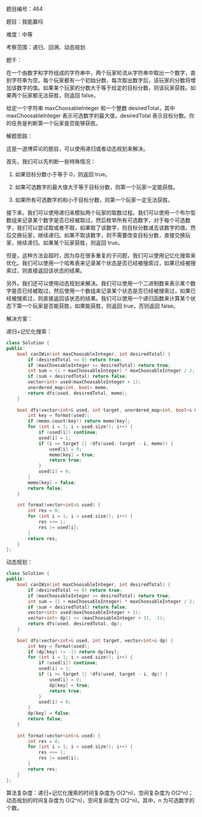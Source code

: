 题目编号：464

题目：我能赢吗

难度：中等

考察范围：递归、回溯、动态规划

题干：

在一个由数字和字符组成的字符串中，两个玩家轮流从字符串中取出一个数字，直到字符串为空。每个玩家都有一个初始分数，每次取出数字后，该玩家的分数将增加该数字的值。如果某个玩家的分数大于等于给定的目标分数，则该玩家获胜。如果两个玩家都无法获胜，则返回 false。

给定一个字符串 maxChoosableInteger 和一个整数 desiredTotal，其中 maxChoosableInteger 表示可选数字的最大值，desiredTotal 表示目标分数。你的任务是判断第一个玩家是否能够获胜。

解题思路：

这是一道博弈论的题目，可以使用递归或者动态规划来解决。

首先，我们可以先判断一些特殊情况：

1. 如果目标分数小于等于 0，则返回 true。

2. 如果可选数字的最大值大于等于目标分数，则第一个玩家一定能获胜。

3. 如果所有可选数字的和小于目标分数，则第一个玩家一定无法获胜。

接下来，我们可以使用递归来模拟两个玩家的取数过程。我们可以使用一个布尔型数组来记录某个数字是否已经被取过，然后枚举所有可选数字，对于每个可选数字，我们可以尝试取或者不取，如果取了该数字，则目标分数减去该数字的值，然后交换玩家，继续递归。如果不取该数字，则不需要改变目标分数，直接交换玩家，继续递归。如果某个玩家获胜，则返回 true。

但是，这种方法会超时，因为存在很多重复的子问题，我们可以使用记忆化搜索来优化。我们可以使用一个哈希表来记录某个状态是否已经被搜索过，如果已经被搜索过，则直接返回该状态的结果。

另外，我们还可以使用动态规划来解决。我们可以使用一个二进制数来表示某个数字是否已经被取过，然后使用一个数组来记录某个状态是否已经被搜索过，如果已经被搜索过，则直接返回该状态的结果。我们可以使用一个递归函数来计算某个状态下第一个玩家是否能获胜，如果能获胜，则返回 true，否则返回 false。

解决方案：

递归+记忆化搜索：

```cpp
class Solution {
public:
    bool canIWin(int maxChoosableInteger, int desiredTotal) {
        if (desiredTotal <= 0) return true;
        if (maxChoosableInteger >= desiredTotal) return true;
        int sum = (1 + maxChoosableInteger) * maxChoosableInteger / 2;
        if (sum < desiredTotal) return false;
        vector<int> used(maxChoosableInteger + 1);
        unordered_map<int, bool> memo;
        return dfs(used, desiredTotal, memo);
    }
    
    bool dfs(vector<int>& used, int target, unordered_map<int, bool>& memo) {
        int key = format(used);
        if (memo.count(key)) return memo[key];
        for (int i = 1; i < used.size(); i++) {
            if (used[i]) continue;
            used[i] = 1;
            if (i >= target || !dfs(used, target - i, memo)) {
                used[i] = 0;
                memo[key] = true;
                return true;
            }
            used[i] = 0;
        }
        memo[key] = false;
        return false;
    }
    
    int format(vector<int>& used) {
        int res = 0;
        for (int i = 1; i < used.size(); i++) {
            res <<= 1;
            res |= used[i];
        }
        return res;
    }
};
```

动态规划：

```cpp
class Solution {
public:
    bool canIWin(int maxChoosableInteger, int desiredTotal) {
        if (desiredTotal <= 0) return true;
        if (maxChoosableInteger >= desiredTotal) return true;
        int sum = (1 + maxChoosableInteger) * maxChoosableInteger / 2;
        if (sum < desiredTotal) return false;
        vector<int> used(maxChoosableInteger + 1);
        vector<int> dp(1 << (maxChoosableInteger + 1), -1);
        return dfs(used, desiredTotal, dp);
    }
    
    bool dfs(vector<int>& used, int target, vector<int>& dp) {
        int key = format(used);
        if (dp[key] != -1) return dp[key];
        for (int i = 1; i < used.size(); i++) {
            if (used[i]) continue;
            used[i] = 1;
            if (i >= target || !dfs(used, target - i, dp)) {
                used[i] = 0;
                dp[key] = true;
                return true;
            }
            used[i] = 0;
        }
        dp[key] = false;
        return false;
    }
    
    int format(vector<int>& used) {
        int res = 0;
        for (int i = 1; i < used.size(); i++) {
            res <<= 1;
            res |= used[i];
        }
        return res;
    }
};
```

算法复杂度：递归+记忆化搜索的时间复杂度为 O(2^n)，空间复杂度为 O(2^n)；动态规划的时间复杂度为 O(2^n)，空间复杂度为 O(2^n)。其中，n 为可选数字的个数。